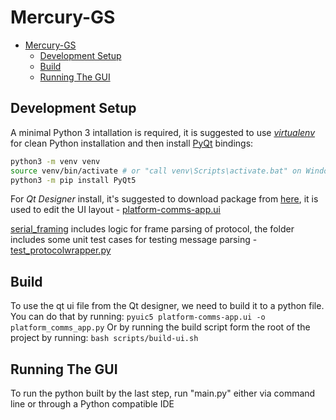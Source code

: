 # Mercury-GS

- [Mercury-GS](#mercury-gs)
  - [Development Setup](#development-setup)
  - [Build](#build)
  - [Running The GUI](#running-the-gui)

## Development Setup

A minimal Python 3 intallation is required, it is suggested to use [*virtualenv*](https://pypi.org/project/virtualenv/) for clean Python installation and then install [PyQt](https://www.riverbankcomputing.com/static/Docs/PyQt5/designer.html) bindings:

```bash
python3 -m venv venv
source venv/bin/activate # or "call venv\Scripts\activate.bat" on Windows for initialize virtual environment
python3 -m pip install PyQt5
```

For *Qt Designer* install, it's suggested to download package from [here](https://build-system.fman.io/qt-designer-download), it is used to edit the UI layout - [platform-comms-app.ui](platform-comms-app.ui)

[serial_framing](serial_framing/) includes logic for frame parsing of protocol, the folder includes some unit test cases for testing message parsing - [test_protocolwrapper.py](serial_framing/test_protocolwrapper.py)

## Build
To use the qt ui file from the Qt designer, we need to build it to a python file.
You can do that by running: `pyuic5 platform-comms-app.ui -o platform_comms_app.py`
Or by running the build script form the root of the project by running: `bash scripts/build-ui.sh`

## Running The GUI
To run the python built by the last step, run "main.py" either via command line or through a Python compatible IDE
